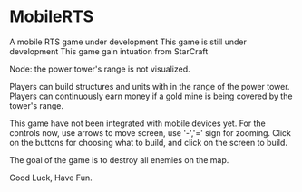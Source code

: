 # MobileRTS
A mobile RTS game under development
This game is still under development
This game gain intuation from StarCraft

Node: the power tower's range is not visualized.

Players can build structures and units with in the range of the power tower.
Players can continuously earn money if a gold mine is being covered by the tower's range.

This game have not been integrated with mobile devices yet. For the controls now, use arrows to move screen, use '-','=' sign for zooming. Click on the buttons for choosing what to build, and click on the screen to build.

The goal of the game is to destroy all enemies on the map.

Good Luck, Have Fun.
